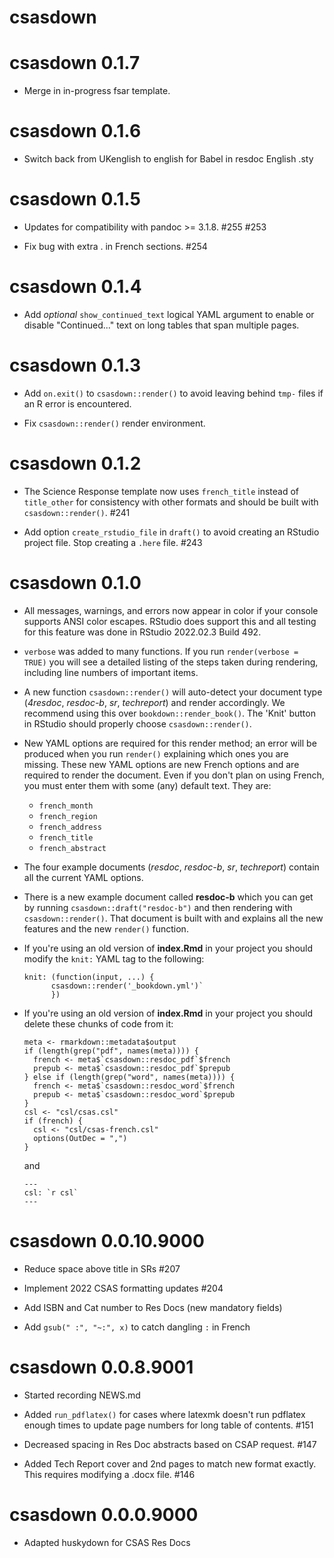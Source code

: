 # csasdown

# csasdown 0.1.7

* Merge in in-progress fsar template.

# csasdown 0.1.6

* Switch back from UKenglish to english for Babel in resdoc English .sty

# csasdown 0.1.5

* Updates for compatibility with pandoc >= 3.1.8. #255 #253

* Fix bug with extra . in French sections. #254

# csasdown 0.1.4

* Add *optional* `show_continued_text` logical YAML argument to enable or
  disable "Continued..." text on long tables that span multiple pages.

# csasdown 0.1.3

* Add `on.exit()` to `csasdown::render()` to avoid leaving behind `tmp-` files
  if an R error is encountered.
  
* Fix `csasdown::render()` render environment.

# csasdown 0.1.2

* The Science Response template now uses `french_title` instead of `title_other`
  for consistency with other formats and should be built with 
  `csasdown::render()`. #241

* Add option `create_rstudio_file` in `draft()` to avoid creating an RStudio 
  project file. Stop creating a `.here` file. #243

# csasdown 0.1.0

* All messages, warnings, and errors now appear in color if your console supports ANSI color escapes. RStudio does support this and all testing for this feature was done in RStudio 2022.02.3 Build 492.

* `verbose` was added to many functions. If you run `render(verbose = TRUE)` you will see a detailed listing of the steps taken during rendering, including line numbers of important items.

* A new function `csasdown::render()` will auto-detect your document type (*4resdoc*, *resdoc-b*, *sr*, *techreport*) and render accordingly. We recommend using this over `bookdown::render_book()`. The 'Knit' button in RStudio should properly choose `csasdown::render()`.

* New YAML options are required for this render method; an error will be produced when you run `render()` explaining which ones you are missing. These new YAML options are new French options and are required to render the document. Even if you don't plan on using French, you must enter them with some (any) default text. They are:
   - `french_month`
   - `french_region`
   - `french_address`
   - `french_title`
   - `french_abstract`
   
* The four example documents (*resdoc*, *resdoc-b*, *sr*, *techreport*) contain all the current YAML options.

* There is a new example document called **resdoc-b** which you can get by running `csasdown::draft("resdoc-b")` and then rendering with `csasdown::render()`. That document is built with and explains all the new features and the new `render()` function.

* If you're using an old version of **index.Rmd** in your project you should modify the `knit:` YAML tag to the following:
  ```
  knit: (function(input, ...) {
        csasdown::render('_bookdown.yml')`
        })
  ```
* If you're using an old version of **index.Rmd** in your project you should delete these chunks of code from it:
  ```
  meta <- rmarkdown::metadata$output
  if (length(grep("pdf", names(meta)))) {
    french <- meta$`csasdown::resdoc_pdf`$french
    prepub <- meta$`csasdown::resdoc_pdf`$prepub
  } else if (length(grep("word", names(meta)))) {
    french <- meta$`csasdown::resdoc_word`$french
    prepub <- meta$`csasdown::resdoc_word`$prepub
  }
  csl <- "csl/csas.csl"
  if (french) {
    csl <- "csl/csas-french.csl"
    options(OutDec = ",")
  }
  ```
  and
  ```
  ---
  csl: `r csl`    
  ---
  ```

# csasdown 0.0.10.9000

* Reduce space above title in SRs #207

* Implement 2022 CSAS formatting updates #204

* Add ISBN and Cat number to Res Docs (new mandatory fields)

* Add `gsub(" :", "~:", x)` to catch dangling `:` in French

# csasdown 0.0.8.9001

* Started recording NEWS.md

* Added `run_pdflatex()` for cases where latexmk doesn't run pdflatex enough times to update page numbers for long table of contents. #151

* Decreased spacing in Res Doc abstracts based on CSAP request. #147

* Added Tech Report cover and 2nd pages to match new format exactly. This requires modifying a .docx file. #146

# csasdown 0.0.0.9000

* Adapted huskydown for CSAS Res Docs
